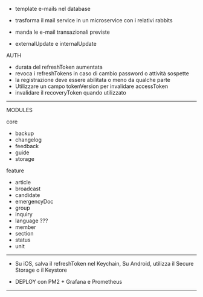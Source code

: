 - template e-mails nel database

- trasforma il mail service in un microservice con i relativi rabbits

- manda le e-mail transazionali previste

- externalUpdate e internalUpdate

AUTH

- durata del refreshToken aumentata
- revoca i refreshTokens in caso di cambio password o attività sospette
- la registrazione deve essere abilitata o meno da qualche parte
- Utilizzare un campo tokenVersion per invalidare accessToken
- invalidare il recoveryToken quando utilizzato

---

MODULES

core
  - backup
  - changelog
  - feedback
  - guide
  - storage

feature
  - article
  - broadcast
  - candidate
  - emergencyDoc
  - group
  - inquiry
  - language ???
  - member
  - section
  - status
  - unit

---

- Su iOS, salva il refreshToken nel Keychain, Su Android, utilizza il Secure Storage o il Keystore

- DEPLOY con PM2 + Grafana e Prometheus

---